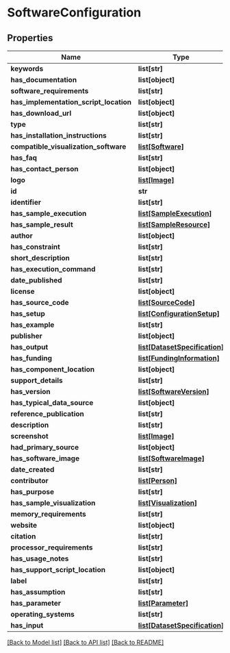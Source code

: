 # SoftwareConfiguration

## Properties
Name | Type | Description | Notes
------------ | ------------- | ------------- | -------------
**keywords** | **list[str]** |  | [optional] 
**has_documentation** | **list[object]** |  | [optional] 
**software_requirements** | **list[str]** |  | [optional] 
**has_implementation_script_location** | **list[object]** |  | [optional] 
**has_download_url** | **list[object]** |  | [optional] 
**type** | **list[str]** |  | [optional] 
**has_installation_instructions** | **list[str]** |  | [optional] 
**compatible_visualization_software** | [**list[Software]**](Software.md) |  | [optional] 
**has_faq** | **list[str]** |  | [optional] 
**has_contact_person** | **list[object]** |  | [optional] 
**logo** | [**list[Image]**](Image.md) |  | [optional] 
**id** | **str** |  | [optional] 
**identifier** | **list[str]** |  | [optional] 
**has_sample_execution** | [**list[SampleExecution]**](SampleExecution.md) |  | [optional] 
**has_sample_result** | [**list[SampleResource]**](SampleResource.md) |  | [optional] 
**author** | **list[object]** |  | [optional] 
**has_constraint** | **list[str]** |  | [optional] 
**short_description** | **list[str]** |  | [optional] 
**has_execution_command** | **list[str]** |  | [optional] 
**date_published** | **list[str]** |  | [optional] 
**license** | **list[object]** |  | [optional] 
**has_source_code** | [**list[SourceCode]**](SourceCode.md) |  | [optional] 
**has_setup** | [**list[ConfigurationSetup]**](ConfigurationSetup.md) |  | [optional] 
**has_example** | **list[str]** |  | [optional] 
**publisher** | **list[object]** |  | [optional] 
**has_output** | [**list[DatasetSpecification]**](DatasetSpecification.md) |  | [optional] 
**has_funding** | [**list[FundingInformation]**](FundingInformation.md) |  | [optional] 
**has_component_location** | **list[object]** |  | [optional] 
**support_details** | **list[str]** |  | [optional] 
**has_version** | [**list[SoftwareVersion]**](SoftwareVersion.md) |  | [optional] 
**has_typical_data_source** | **list[object]** |  | [optional] 
**reference_publication** | **list[str]** |  | [optional] 
**description** | **list[str]** |  | [optional] 
**screenshot** | [**list[Image]**](Image.md) |  | [optional] 
**had_primary_source** | **list[object]** |  | [optional] 
**has_software_image** | [**list[SoftwareImage]**](SoftwareImage.md) |  | [optional] 
**date_created** | **list[str]** |  | [optional] 
**contributor** | [**list[Person]**](Person.md) |  | [optional] 
**has_purpose** | **list[str]** |  | [optional] 
**has_sample_visualization** | [**list[Visualization]**](Visualization.md) |  | [optional] 
**memory_requirements** | **list[str]** |  | [optional] 
**website** | **list[object]** |  | [optional] 
**citation** | **list[str]** |  | [optional] 
**processor_requirements** | **list[str]** |  | [optional] 
**has_usage_notes** | **list[str]** |  | [optional] 
**has_support_script_location** | **list[object]** |  | [optional] 
**label** | **list[str]** |  | [optional] 
**has_assumption** | **list[str]** |  | [optional] 
**has_parameter** | [**list[Parameter]**](Parameter.md) |  | [optional] 
**operating_systems** | **list[str]** |  | [optional] 
**has_input** | [**list[DatasetSpecification]**](DatasetSpecification.md) |  | [optional] 

[[Back to Model list]](../README.md#documentation-for-models) [[Back to API list]](../README.md#documentation-for-api-endpoints) [[Back to README]](../README.md)


